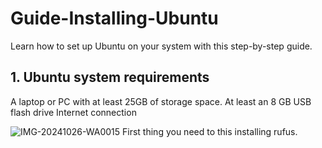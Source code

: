# Guide-Installing-Ubuntu
Learn how to set up Ubuntu on your system with this step-by-step guide.

## 1. Ubuntu system requirements
A laptop or PC with at least 25GB of storage space.
At least an 8 GB USB flash drive
Internet connection

![IMG-20241026-WA0015](https://github.com/user-attachments/assets/6ec8ca82-3e8c-4407-82fd-37f51862df9a)
First thing you need to this installing rufus.
